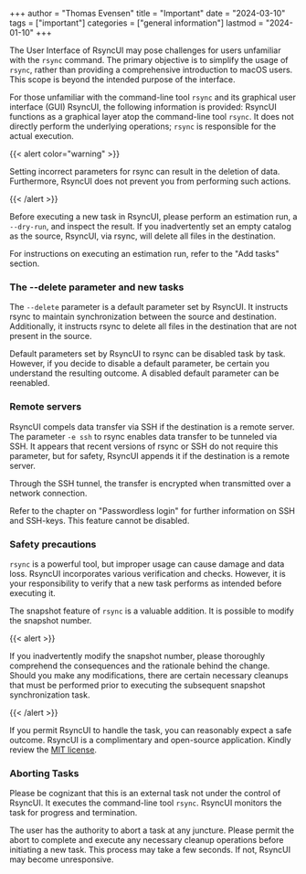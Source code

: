+++
author = "Thomas Evensen"
title = "Important"
date = "2024-03-10"
tags = ["important"]
categories = ["general information"]
lastmod = "2024-01-10"
+++

The User Interface of RsyncUI may pose challenges for users unfamiliar with the `rsync` command. The primary objective is to
simplify the usage of `rsync`, rather than providing a comprehensive introduction to macOS users. This scope is beyond the
intended purpose of the interface.

For those unfamiliar with the command-line tool `rsync` and its graphical user interface (GUI) RsyncUI, the following
information is provided: RsyncUI functions as a graphical layer atop the command-line tool `rsync`. It does not directly perform the underlying
operations; `rsync` is responsible for the actual execution.

{{< alert color="warning" >}}

Setting incorrect parameters for rsync can result in the deletion of data. Furthermore, RsyncUI does not prevent you from performing such actions.

{{< /alert >}}

Before executing a new task in RsyncUI, please perform an estimation run, a `--dry-run`, and inspect the result.
If you inadvertently set an empty catalog as the source, RsyncUI, via rsync, will delete all files in the destination.

For instructions on executing an estimation run, refer to the "Add tasks" section.

### The --delete parameter and new tasks

The `--delete` parameter is a default parameter set by RsyncUI. It instructs rsync to maintain synchronization between the source and destination.
Additionally, it instructs rsync to delete all files in the destination that are not present in the source.

Default parameters set by RsyncUI to rsync can be disabled task by task. However, if you decide to disable a default parameter, be certain you understand the resulting outcome. A disabled default parameter can be reenabled.

### Remote servers

RsyncUI compels data transfer via SSH if the destination is a remote server. The parameter `-e ssh` to rsync enables data transfer to be tunneled via SSH.
It appears that recent versions of rsync or SSH do not require this parameter, but for safety, RsyncUI appends it if the destination is a remote server.

Through the SSH tunnel, the transfer is encrypted when transmitted over a network connection.

Refer to the chapter on "Passwordless login" for further information on SSH and SSH-keys. This feature cannot be disabled.

### Safety precautions

`rsync` is a powerful tool, but improper usage can cause damage and data loss. RsyncUI incorporates various verification and checks.
However, it is your responsibility to verify that a new task performs as intended before executing it.

The snapshot feature of `rsync` is a valuable addition. It is possible to modify the snapshot number.

{{< alert >}}

If you inadvertently modify the snapshot number, please thoroughly comprehend the consequences and the rationale behind the change.
Should you make any modifications, there are certain necessary cleanups that must be performed prior to executing the subsequent snapshot synchronization task.

{{< /alert >}}

If you permit RsyncUI to handle the task, you can reasonably expect a safe outcome. RsyncUI is a complimentary and open-source application.
Kindly review the [MIT license](/docs/license/).

### Aborting Tasks

Please be cognizant that this is an external task not under the control of RsyncUI. It executes the command-line tool `rsync`.
RsyncUI monitors the task for progress and termination.

The user has the authority to abort a task at any juncture. Please permit the abort to complete and execute any necessary cleanup operations before initiating a new task.
This process may take a few seconds. If not, RsyncUI may become unresponsive.
